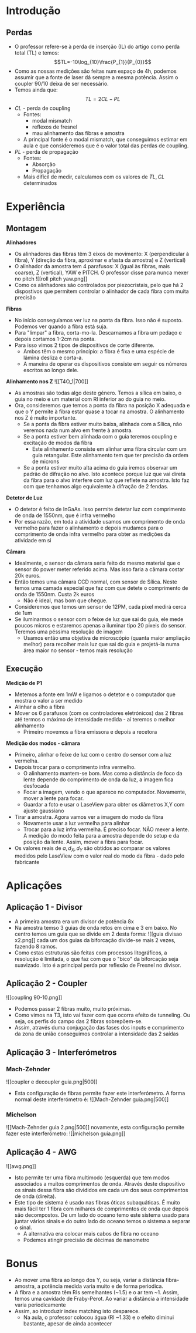# Introdução
## Perdas
- O professor refere-se à perda de inserção (IL) do artigo como perda total (TL) e temos:
$$TL=-10\log_{10}\frac{P_{1}}{P_{0}}$$
- Como as nossas medições são feitas num espaço de 4h, podemos assumir que a fonte de laser dá sempre a mesma potência. Assim o coupler 90/10 deixa de ser necessário.
- Temos ainda que:
$$TL=2CL-PL$$
- $CL$ - perda de coupling
    - Fontes:
        - modal mismatch
        - reflexos de fresnel
        - mau alinhamento das fibras e amostra
    - A principal fonte é o modal mismatch, que conseguimos estimar em aula e que consideremos que é o valor total das perdas de coupling.
- $PL$ - perda de propagação
    - Fontes:
        - Absorção 
        - Propagação
    - Mais difícil de medir, calculamos com os valores de $TL,CL$ determinados

# Experiência
## Montagem
**Alinhadores**
- Os alinhadores das fibras têm 3 eixos de movimento: X (perpendicular à fibra), Y (direção da fibra, aproximar e afasta da amostra) e Z (vertical)
- O alinhador da amostra tem 4 parafusos: X (igual às fibras, mais coarse), Z (vertical), YAW e PITCH. O professor disse para nunca mexer no pitch
![[roll pitch yaw.png]]
- Como os alinhadores são controlados por piezocristais, pelo que há 2 dispostivos que permitem controlar o alinhador de cada fibra com muita precisão

**Fibras**
- No início conseguíamos ver luz na ponta da fibra. Isso não é suposto. Podemos ver quando a fibra está suja.
- Para "limpar" a fibra, corta-mo-la. Descarnamos a fibra um pedaço e depois cortamos 1-2cm na ponta. 
- Para isso vimos 2 tipos de dispositivos de corte diferente. 
    - Ambos têm o mesmo princípio: a fibra é fixa e uma espécie de lâmina desliza e corta-a.
    - A maneira de operar os dispositivos consiste em seguir os números escritos ao longo dele.

**Alinhamento nos Z**
![[T4O_1|700]]
- As amostras são todas algo deste género. Temos a sílica em baixo, o guia no meio e um material com RI inferior ao do guia no meio.
- Ora, consideremos que temos a ponta da fibra na posição X adequada e que o Y permite à fibra estar quase a tocar na amostra. O alinhamento nos Z é muito importante.
    - Se a ponta da fibra estiver muito baixa, alinhada com a Sílica, não veremos nada num alvo em frente à amostra.
    - Se a ponta estiver bem alinhada com o guia teremos coupling e excitação de modos da fibra
        - Este alinhamento consiste em alinhar uma fibra circular com um guia retangular. Este alinhamento tem que ter precisão da ordem de microns
    - Se a ponta estiver muito alta acima do guia iremos observar um padrão de difração no alvo. Isto acontece porque luz que vai direta da fibra para o alvo interfere com luz que reflete na amostra. Isto faz com que tenhamos algo equivalente à difração de 2 fendas.

**Detetor de Luz**
- O detetor é feito de InGaAs. Isso permite detetar luz com comprimento de onda de 1550nm, que é infra vermelho
- Por essa razão, em toda a atividade usamos um comprimento de onda vermelho para fazer o alinhamento e depois mudamos para o comprimento de onda infra vermelho para obter as medições da atividade em si

**Câmara**
- Idealmente, o sensor da câmara seria feito do mesmo material que o sensor do power meter referido acima. Mas isso faria a câmara costar 20k euros.
- Então temos uma câmara CCD normal, com sensor de Sílica. Neste temos uma camada especial que faz com que detete o comprimento de onda de 1550nm. Custa 2k euros
    - Não é ideal, mas bom que chegue.
- Consideremos que temos um sensor de 12PM, cada pixel medirá cerca de 1um
- Se iluminarmos o sensor com o feixe de luz que sai do guia, ele mede poucos micros e estaremos apenas a iluminar tipo 20 pixeis do sensor. Teremos uma péssima resolução de imagem
    - Usamos então uma objetiva de microscópio (quanta maior ampliação melhor) para recolher mais luz que sai do guia e projetá-la numa área maior no sensor - temos mais resolução
## Execução
**Medição de P1**
- Metemos a fonte em 1mW e ligamos o detetor e o computador que mostra o valor a ser medido
- Alinhar a olho a fibra
- Mover os 6 parafusos (com os controladores eletrónicos) das 2 fibras até termos o máximo de intensidade medida - aí teremos o melhor alinhamento
    - Primeiro movemos a fibra emissora e depois a recetora

**Medição dos modos - câmara**
- Primeiro, alinhar o feixe de luz com o centro do sensor com a luz vermelha.
- Depois trocar para o comprimento infra vermelho. 
    - O alinhamento mantem-se bom. Mas como a distância de foco da lente depende do comprimento de onda da luz, a imagem fica desfocada
    - Focar a imagem, vendo o que aparece no computador. Novamente, mover a lente para focar.
    - Guardar a foto e usar o LaseView para obter os diâmetros X,Y com ajuste gaussiano
- Tirar a amostra. Agora vamos ver a imagem do modo da fibra
    - Novamente usar a luz vermelha para alinhar
    - Trocar para a luz infra vermelha. É preciso focar. NÃO mexer a lente. A medição do modo feita para a amostra depende do setup e da posição da lente. Assim, mover a fibra para focar.
- Os valores reais de  $a,d_{X},d_{Y}$ são obtidos ao comparar os valores medidos pelo LaseView com o valor real do modo da fibra - dado pelo fabricante

# Aplicações
## Aplicação 1 - Divisor
- A primeira amostra era um divisor de potência 8x 
- Na amostra temso 3 guias de onda retos em cima e 3 em baixo. No centro temos um guia que se divide em 2 desta forma:
![[guia divisao x2.png]]
cada um dos guias da biforcação divide-se mais 2 vezes, fazendo 8 ramos.
- Como estas estruturas são feitas com processos litográficos, a resolução é limitada, o que faz com que o "bico" da biforcação seja suavizado. Isto é a principal perda por reflexão de Fresnel no divisor.

## Aplicação 2 - Coupler
![[coupling 90-10.png]]
- Podemos passar 2 fibras muito, muito próximas. 
- Como vimos na T3, isto vai fazer com que ocorra efeito de tunneling. Ou seja, os perfis do campo das 2 fibras sobrepõem-se.
- Assim, através duma conjugação das fases dos inputs e comprimento da zona de união conseguimos controlar a intensidade das 2 saídas

## Aplicação 3 - Interferómetros
### Mach-Zehnder
![[coupler e decoupler guia.png|500]]
- Esta configuração de fibras permite fazer este interferómetro. A forma normal deste interferómetro é:
![[Mach-Zehnder guia.png|500]]

### Michelson
![[Mach-Zehnder guia 2.png|500]]
novamente, esta configuração permite fazer este interferómetro:
![[michelson guia.png]]

## Aplicação 4 - AWG
![[awg.png]]
- Isto permite ter uma fibra multimodo (esquerda) que tem modos associados a muitos comprimentos de onda. Através deste dispositivo os sinais dessa fibra são divididos em cada um dos seus comprimentos de onda (direita).
- Este tipo de sistema é usado nas fibras óticas subaquáticas. É muito mais fácil ter 1 fibra com milhares de comprimentos de onda que depois são decompostos. De um lado do oceano temo este sistema usado para juntar vários sinais e do outro lado do oceano temos o sistema a separar o sinal.
    - A alternativa era colocar mais cabos de fibra no oceano
    - Podemos atingir precisão de décimas de nanometro

# Bonus
- Ao mover uma fibra ao longo dos Y, ou seja, variar a distância fibra-amostra, a potência medida varia muito e de forma periodica.
- A fibra e a amostra têm RIs semelhantes (~1.5) e o ar tem ~1. Assim, temos uma cavidade de Fraby-Perot. Ao variar a distância a intensidade varia periodicamente
- Assim, ao introduzir index matching isto desparece.
    - Na aula, o professor colocou água (RI ~1.33) e o efeito diminui bastante, apesar de ainda acontecer